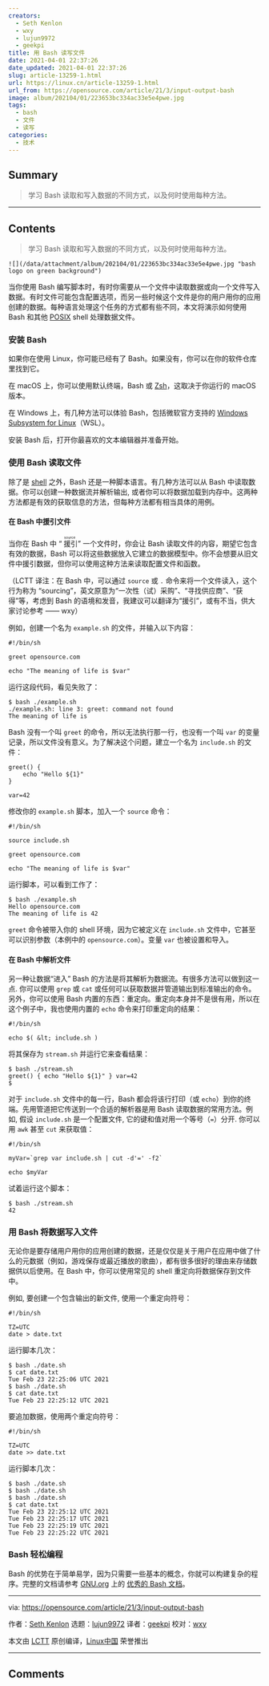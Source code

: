 ```yaml
---
creators:
  - Seth Kenlon
  - wxy
  - lujun9972
  - geekpi
title: 用 Bash 读写文件
date: 2021-04-01 22:37:26
date_updated: 2021-04-01 22:37:26
slug: article-13259-1.html
url: https://linux.cn/article-13259-1.html
url_from: https://opensource.com/article/21/3/input-output-bash
image: album/202104/01/223653bc334ac33e5e4pwe.jpg
tags:
  - bash
  - 文件
  - 读写
categories:
  - 技术
---
```


## Summary

> 学习 Bash 读取和写入数据的不同方式，以及何时使用每种方法。

***

<!-- more -->

## Contents

> 
> 学习 Bash 读取和写入数据的不同方式，以及何时使用每种方法。
> 
> 
> 

`![](/data/attachment/album/202104/01/223653bc334ac33e5e4pwe.jpg "bash logo on green background")`

当你使用 Bash 编写脚本时，有时你需要从一个文件中读取数据或向一个文件写入数据。有时文件可能包含配置选项，而另一些时候这个文件是你的用户用你的应用创建的数据。每种语言处理这个任务的方式都有些不同，本文将演示如何使用 Bash 和其他 [POSIX](https://opensource.com/article/19/7/what-posix-richard-stallman-explains) shell 处理数据文件。

### 安装 Bash

如果你在使用 Linux，你可能已经有了 Bash。如果没有，你可以在你的软件仓库里找到它。

在 macOS 上，你可以使用默认终端，Bash 或 [Zsh](https://opensource.com/article/19/9/getting-started-zsh)，这取决于你运行的 macOS 版本。

在 Windows 上，有几种方法可以体验 Bash，包括微软官方支持的 [Windows Subsystem for Linux](https://opensource.com/article/19/7/ways-get-started-linux#wsl)（WSL）。

安装 Bash 后，打开你最喜欢的文本编辑器并准备开始。

### 使用 Bash 读取文件

除了是 [shell](https://www.redhat.com/sysadmin/terminals-shells-consoles) 之外，Bash 还是一种脚本语言。有几种方法可以从 Bash 中读取数据。你可以创建一种数据流并解析输出, 或者你可以将数据加载到内存中。这两种方法都是有效的获取信息的方法，但每种方法都有相当具体的用例。

#### 在 Bash 中援引文件

当你在 Bash 中 “<ruby> 援引 <rt>  source </rt></ruby>” 一个文件时，你会让 Bash 读取文件的内容，期望它包含有效的数据，Bash 可以将这些数据放入它建立的数据模型中。你不会想要从旧文件中援引数据，但你可以使用这种方法来读取配置文件和函数。

（LCTT 译注：在 Bash 中，可以通过 `source` 或 `.` 命令来将一个文件读入，这个行为称为 “sourcing”，英文原意为“一次性（试）采购”、“寻找供应商”、“获得”等，考虑到 Bash 的语境和发音，我建议可以翻译为“援引”，或有不当，供大家讨论参考 —— wxy）

例如，创建一个名为 `example.sh` 的文件，并输入以下内容：

```shell
#!/bin/sh

greet opensource.com

echo "The meaning of life is $var"
```

运行这段代码，看见失败了：

```shell
$ bash ./example.sh
./example.sh: line 3: greet: command not found
The meaning of life is
```

Bash 没有一个叫 `greet` 的命令，所以无法执行那一行，也没有一个叫 `var` 的变量记录，所以文件没有意义。为了解决这个问题，建立一个名为 `include.sh` 的文件：

```shell
greet() {
    echo "Hello ${1}"
}

var=42
```

修改你的 `example.sh` 脚本，加入一个 `source` 命令：

```shell
#!/bin/sh

source include.sh

greet opensource.com

echo "The meaning of life is $var"
```

运行脚本，可以看到工作了：

```shell
$ bash ./example.sh
Hello opensource.com
The meaning of life is 42
```

`greet` 命令被带入你的 shell 环境，因为它被定义在 `include.sh` 文件中，它甚至可以识别参数（本例中的 `opensource.com`）。变量 `var` 也被设置和导入。

#### 在 Bash 中解析文件

另一种让数据“进入” Bash 的方法是将其解析为数据流。有很多方法可以做到这一点. 你可以使用 `grep` 或 `cat` 或任何可以获取数据并管道输出到标准输出的命令。另外，你可以使用 Bash 内置的东西：重定向。重定向本身并不是很有用，所以在这个例子中，我也使用内置的 `echo` 命令来打印重定向的结果：

```shell
#!/bin/sh

echo $( &lt; include.sh )
```

将其保存为 `stream.sh` 并运行它来查看结果：

```shell
$ bash ./stream.sh
greet() { echo "Hello ${1}" } var=42
$
```

对于 `include.sh` 文件中的每一行，Bash 都会将该行打印（或 `echo`）到你的终端。先用管道把它传送到一个合适的解析器是用 Bash 读取数据的常用方法。例如, 假设 `include.sh` 是一个配置文件, 它的键和值对用一个等号（`=`）分开. 你可以用 `awk` 甚至 `cut` 来获取值：

```shell
#!/bin/sh

myVar=`grep var include.sh | cut -d'=' -f2`

echo $myVar
```

试着运行这个脚本：

```shell
$ bash ./stream.sh
42
```

### 用 Bash 将数据写入文件

无论你是要存储用户用你的应用创建的数据，还是仅仅是关于用户在应用中做了什么的元数据（例如，游戏保存或最近播放的歌曲），都有很多很好的理由来存储数据供以后使用。在 Bash 中，你可以使用常见的 shell 重定向将数据保存到文件中。

例如, 要创建一个包含输出的新文件, 使用一个重定向符号：

```shell
#!/bin/sh

TZ=UTC
date > date.txt
```

运行脚本几次：

```shell
$ bash ./date.sh
$ cat date.txt
Tue Feb 23 22:25:06 UTC 2021
$ bash ./date.sh
$ cat date.txt
Tue Feb 23 22:25:12 UTC 2021
```

要追加数据，使用两个重定向符号：

```shell
#!/bin/sh

TZ=UTC
date >> date.txt
```

运行脚本几次：

```shell
$ bash ./date.sh
$ bash ./date.sh
$ bash ./date.sh
$ cat date.txt
Tue Feb 23 22:25:12 UTC 2021
Tue Feb 23 22:25:17 UTC 2021
Tue Feb 23 22:25:19 UTC 2021
Tue Feb 23 22:25:22 UTC 2021
```

### Bash 轻松编程

Bash 的优势在于简单易学，因为只需要一些基本的概念，你就可以构建复杂的程序。完整的文档请参考 [GNU.org](http://GNU.org) 上的 [优秀的 Bash 文档](http://gnu.org/software/bash)。

---

via: <https://opensource.com/article/21/3/input-output-bash>

作者：[Seth Kenlon](https://opensource.com/users/seth) 选题：[lujun9972](https://github.com/lujun9972) 译者：[geekpi](https://github.com/geekpi) 校对：[wxy](https://github.com/wxy)

本文由 [LCTT](https://github.com/LCTT/TranslateProject) 原创编译，[Linux中国](https://linux.cn/) 荣誉推出

***

## Comments
